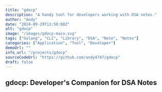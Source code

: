 ```yaml
---
title: "gdocp"
description: "A handy tool for developers working with DSA notes."
author: "Andy"
date: "2024-09-29T13:50:00Z"
alt: "gdocp"
image: "/images/gdocp-main.svg"
tags: ["Golang", "CLI", "Library", "DSA", "Note", "Notes"]
categories: ["Application", "Tool", "Developer"]
demoUrl: ""
info_url: "/projects/gdocp"
sourceCodeUrl: "https://github.com/andy4747/gdocp"
draft: false
---
```


## gdocp: Developer's Companion for DSA Notes